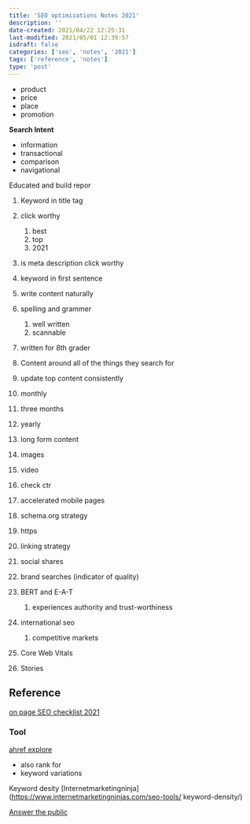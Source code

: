 ```yaml
---
title: 'SEO optimizations Notes 2021'
description: ''
date-created: 2021/04/22 12:25:31
last-modified: 2021/05/01 12:39:57
isdraft: false
categories: ['seo', 'notes', '2021']
tags: ['reference', 'notes']
type: 'post'
---
```


- product
- price
- place
- promotion

**Search Intent**

- information
- transactional
- comparison
- navigational

Educated and build repor

1. Keyword in title tag
2. click worthy
   1. best
   2. top
   3. 2021
3. is meta description click worthy
4. keyword in first sentence
5. write content naturally
6. spelling and grammer
   1. well written
   2. scannable
7. written for 8th grader

8. Content around all of the things they search for
9. update top content consistently
10. monthly
11. three months
12. yearly
13. long form content
14. images
15. video
16. check ctr
17. accelerated mobile pages
18. schema.org strategy
19. https
20. linking strategy
21. social shares
22. brand searches (indicator of quality)
23. BERT and E-A-T
    1. experiences authority and trust-worthiness
24. international seo
    1. competitive markets
25. Core Web Vitals
26. Stories

## Reference

[on page SEO checklist 2021](https://www.youtube.com/watch?v=imsyg1wRa_Y)

### Tool

[ahref explore](https://ahrefs.com/site-explorer)

- also rank for
- keyword variations

Keyword desity
[Internetmarketingninja](https://www.internetmarketingninjas.com/seo-tools/
keyword-density/)

[Answer the public](https://answerthepublic.com/)
